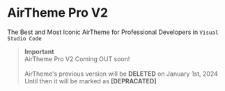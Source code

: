 # AirTheme Pro V2
The Best and Most Iconic AirTheme for Professional Developers in `Visual Studio Code`

 > **Important**</br> AirTheme Pro V2 Coming OUT soon!</br> </br> AirTheme's previous version will be **DELETED** on January 1st, 2024</br> Until then it will be marked as **[DEPRACATED]** 
